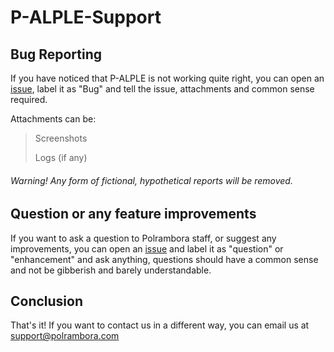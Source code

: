# P-ALPLE-Support

## Bug Reporting
If you have noticed that P-ALPLE is not working quite right, you can open an [issue](https://github.com/polrambora-org/P-ALPLE-Support/issues/new), label it as "Bug" and tell the issue, attachments and common sense required.

Attachments can be:
 > Screenshots
 > 
 > Logs (if any)

###### Warning! Any form of fictional, hypothetical reports will be removed.


## Question or any feature improvements
If you want to ask a question to Polrambora staff, or suggest any improvements, you can open an [issue](https://github.com/polrambora-org/P-ALPLE-Support/issues/new) and label it as "question" or "enhancement" and ask anything, questions should have a common sense and not be gibberish and barely understandable.



## Conclusion
That's it! If you want to contact us in a different way, you can email us at support@polrambora.com
